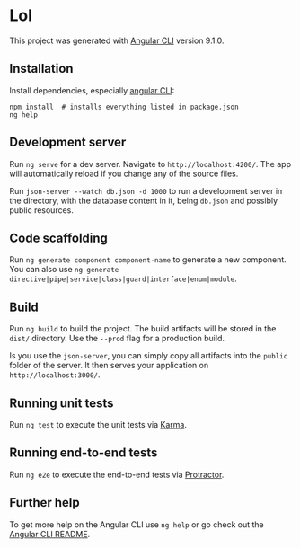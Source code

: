 # Lol

This project was generated with [Angular CLI](https://github.com/angular/angular-cli) version 9.1.0.

## Installation
Install dependencies, especially [angular CLI](https://angular.io/cli):
```
npm install  # installs everything listed in package.json
ng help
```

## Development server

Run `ng serve` for a dev server. Navigate to `http://localhost:4200/`. The app will automatically reload if you change any of the source files.

Run `json-server --watch db.json -d 1000` to run a development server in the directory, with the database content in it, being `db.json` and possibly public resources.

## Code scaffolding

Run `ng generate component component-name` to generate a new component. You can also use `ng generate directive|pipe|service|class|guard|interface|enum|module`.

## Build

Run `ng build` to build the project. The build artifacts will be stored in the `dist/` directory. Use the `--prod` flag for a production build.

Is you use the `json-server`, you can simply copy all artifacts into the `public` folder of the server. It then serves your application on `http://localhost:3000/`.

## Running unit tests

Run `ng test` to execute the unit tests via [Karma](https://karma-runner.github.io).

## Running end-to-end tests

Run `ng e2e` to execute the end-to-end tests via [Protractor](http://www.protractortest.org/).

## Further help

To get more help on the Angular CLI use `ng help` or go check out the [Angular CLI README](https://github.com/angular/angular-cli/blob/master/README.md).
